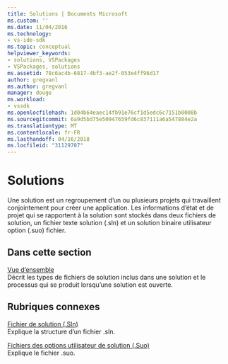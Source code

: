 ```yaml
---
title: Solutions | Documents Microsoft
ms.custom: ''
ms.date: 11/04/2016
ms.technology:
- vs-ide-sdk
ms.topic: conceptual
helpviewer_keywords:
- solutions, VSPackages
- VSPackages, solutions
ms.assetid: 78c6ac4b-6817-4bf3-ae2f-053e4ff96d17
author: gregvanl
ms.author: gregvanl
manager: douge
ms.workload:
- vssdk
ms.openlocfilehash: 1d04b64eaec14fb91e76cf1d5edc6c7151b0008b
ms.sourcegitcommit: 6a9d5bd75e50947659fd6c837111a6a547884e2a
ms.translationtype: MT
ms.contentlocale: fr-FR
ms.lasthandoff: 04/16/2018
ms.locfileid: "31129707"
---
```

# <a name="solutions"></a>Solutions
Une solution est un regroupement d’un ou plusieurs projets qui travaillent conjointement pour créer une application. Les informations d’état et de projet qui se rapportent à la solution sont stockés dans deux fichiers de solution, un fichier texte solution (.sln) et un solution binaire utilisateur option (.suo) fichier.  
  
## <a name="in-this-section"></a>Dans cette section  
 [Vue d’ensemble](../../extensibility/internals/solutions-overview.md)  
 Décrit les types de fichiers de solution inclus dans une solution et le processus qui se produit lorsqu’une solution est ouverte.  
  
## <a name="related-sections"></a>Rubriques connexes  
 [Fichier de solution (.Sln)](../../extensibility/internals/solution-dot-sln-file.md)  
 Explique la structure d’un fichier .sln.  
  
 [Fichiers des options utilisateur de solution (.Suo)](../../extensibility/internals/solution-user-options-dot-suo-file.md)  
 Explique le fichier .suo.